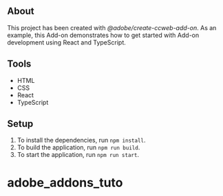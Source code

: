 ## About

This project has been created with _@adobe/create-ccweb-add-on_. As an example, this Add-on demonstrates how to get started with Add-on development using React and TypeScript.

## Tools

-   HTML
-   CSS
-   React
-   TypeScript

## Setup

1. To install the dependencies, run `npm install`.
2. To build the application, run `npm run build`.
3. To start the application, run `npm run start`.
# adobe_addons_tuto

